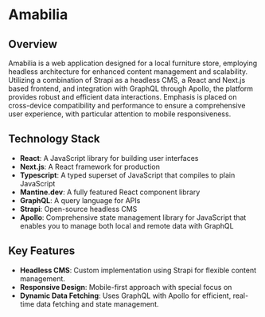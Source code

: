 # Amabilia

## Overview

Amabilia is a web application designed for a local furniture store, employing headless architecture for enhanced content management and scalability. Utilizing a combination of Strapi as a headless CMS, a React and Next.js based frontend, and integration with GraphQL through Apollo, the platform provides robust and efficient data interactions. Emphasis is placed on cross-device compatibility and performance to ensure a comprehensive user experience, with particular attention to mobile responsiveness.

## Technology Stack

-   **React**: A JavaScript library for building user interfaces
-   **Next.js**: A React framework for production
-   **Typescript**: A typed superset of JavaScript that compiles to plain JavaScript
-   **Mantine.dev**: A fully featured React component library
-   **GraphQL**: A query language for APIs
-   **Strapi**: Open-source headless CMS
-   **Apollo**: Comprehensive state management library for JavaScript that enables you to manage both local and remote data with GraphQL

## Key Features

-   **Headless CMS**: Custom implementation using Strapi for flexible content management.
-   **Responsive Design**: Mobile-first approach with special focus on
-   **Dynamic Data Fetching**: Uses GraphQL with Apollo for efficient, real-time data fetching and state management.
